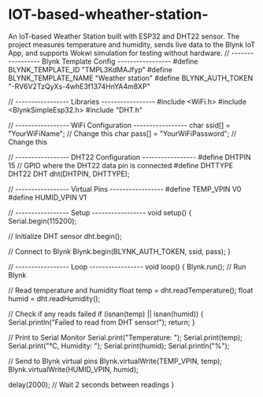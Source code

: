# IOT-based-wheather-station-
An IoT-based Weather Station built with ESP32 and DHT22 sensor.  The project measures temperature and humidity, sends live data to the Blynk IoT App,  and supports Wokwi simulation for testing without hardware.
// ----------------- Blynk Template Config -----------------
#define BLYNK_TEMPLATE_ID "TMPL3KdMAJfyp"
#define BLYNK_TEMPLATE_NAME "Weather station"
#define BLYNK_AUTH_TOKEN "-RV6V2TzQyXs-4whE3f1374HnYA4m8XP"

// ----------------- Libraries -----------------
#include <WiFi.h>
#include <BlynkSimpleEsp32.h>
#include "DHT.h"

// ----------------- WiFi Configuration -----------------
char ssid[] = "YourWiFiName";       // Change this
char pass[] = "YourWiFiPassword";   // Change this

// ----------------- DHT22 Configuration -----------------
#define DHTPIN 15       // GPIO where the DHT22 data pin is connected
#define DHTTYPE DHT22
DHT dht(DHTPIN, DHTTYPE);

// ----------------- Virtual Pins -----------------
#define TEMP_VPIN V0
#define HUMID_VPIN V1

// ----------------- Setup -----------------
void setup() {
  Serial.begin(115200);

  // Initialize DHT sensor
  dht.begin();

  // Connect to Blynk
  Blynk.begin(BLYNK_AUTH_TOKEN, ssid, pass);
}

// ----------------- Loop -----------------
void loop() {
  Blynk.run();   // Run Blynk

  // Read temperature and humidity
  float temp = dht.readTemperature();
  float humid = dht.readHumidity();

  // Check if any reads failed
  if (isnan(temp) || isnan(humid)) {
    Serial.println("Failed to read from DHT sensor!");
    return;
  }

  // Print to Serial Monitor
  Serial.print("Temperature: ");
  Serial.print(temp);
  Serial.print("°C, Humidity: ");
  Serial.print(humid);
  Serial.println("%");

  // Send to Blynk virtual pins
  Blynk.virtualWrite(TEMP_VPIN, temp);
  Blynk.virtualWrite(HUMID_VPIN, humid);

  delay(2000); // Wait 2 seconds between readings
}
